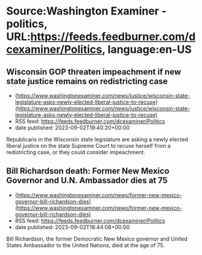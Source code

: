 # Source:Washington Examiner - politics, URL:https://feeds.feedburner.com/dcexaminer/Politics, language:en-US

## Wisconsin GOP threaten impeachment if new state justice remains on redistricting case
 - [https://www.washingtonexaminer.com/news/justice/wisconsin-state-legislature-asks-newly-elected-liberal-justice-to-recuse](https://www.washingtonexaminer.com/news/justice/wisconsin-state-legislature-asks-newly-elected-liberal-justice-to-recuse)
 - RSS feed: https://feeds.feedburner.com/dcexaminer/Politics
 - date published: 2023-09-02T19:40:20+00:00

Republicans in the Wisconsin state legislature are asking a newly elected liberal justice on the state Supreme Court to recuse herself from a redistricting case, or they could consider impeachment.

## Bill Richardson death: Former New Mexico Governor and U.N. Ambassador dies at 75
 - [https://www.washingtonexaminer.com/news/former-new-mexico-governor-bill-richardson-dies](https://www.washingtonexaminer.com/news/former-new-mexico-governor-bill-richardson-dies)
 - RSS feed: https://feeds.feedburner.com/dcexaminer/Politics
 - date published: 2023-09-02T18:44:08+00:00

Bill Richardson, the former Democratic New Mexico governor and United States Ambassador to the United Nations, died at the age of 75.

